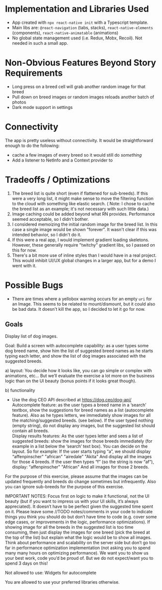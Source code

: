 # Implementation and Libraries Used

- App created with `npx react-native init` with a Typescript template.
- Main libs are: `@react-navigation` (tabs, stacks), `react-native-elements` (components), `react-native-animatable` (animations)
- No global state management used (i.e. Redux, Mobx, Recoil). Not needed in such a small app.

# Non-Obvious Features Beyond Story Requirements

- Long press on a breed cell will grab another random image for that breed
- Pull down on breed images or random images reloads another batch of photos
- Dark mode support in settings

# Connectivity
The app is pretty useless without connectivity. It would be straightforward enough to do the following:
- cache a few images of every breed so it would still do *something*
- Add a listener to NetInfo and a Context provider to 

# Tradeoffs / Optimizations

1. The breed list is quite short (even if flattened for sub-breeds). If this were a very long list, it might make sense to move the filtering function to the cloud with something like elastic search. ( Note: I chose to cache the breed list as an example; it's not necessary with such little data.)
2. Image caching could be added beyond what RN provides. Performance seemed acceptable, so I didn't bother.
3. I considered memoizing the initial random image for the breed list. In this case a single image would be shown "forever". It wasn't clear if this was intended behavior, so I didn't do it.
4. If this were a real app, I would implement gradient loading skeletons. However, these generally require "twitchy" gradient libs, so I passed on this for now.
5. There's a bit more use of inline styles than I would have in a real project. This would inhibit UI/UX global changes in a larger app, but for a demo I went with it.

# Possible Bugs

- There are times where a yellobox warning occurs for an empty `uri` for an Image. This seems to be related to mount/dismount, but it could also be bad data. It doesn't kill the app, so I decided to let it go for now.

## Goals

Display list of dog images.

Goal:
Build a screen with autocomplete capability: as a user types some dog breed name, show him the list of suggested breed names as he starts typing each letter, and show the list of dog images associated with the suggested breeds.

a) layout: 
You decide how it looks like, you can go simple or complex with animations, etc... But we’ll evaluate the exercise a lot more on the business logic than on the UI beauty (bonus points if it looks great though).

b) functionality
- Use the dog CEO API described at https://dog.ceo/dog-api/
Autocomplete feature:
as the user types a breed name in a ‘search’ textbox, show the suggestions for breed names as a list (autocomplete feature). Also as he types letters, we immediately show images for all the matching/suggested breeds. (see below). If the user typed nothing (empty string), do not display any images, but the suggested list should contain all breeds.  
Display results features: 
As the user types letter and sees a list of suggested breeds: 
show the images for those breeds immediately (for example in a list below the ‘search’ text box). You can decide on the layout.
So for example:
If the user starts typing “a”, we should display
 “affenpinscher"
"african"
"airedale”
"Akita"
And display all the images for those 4 breeds.
If the user then types “f” (so the string is now “af”), display:
 “affenpinscher"
"African"
And all images for those 2 breeds.

For the purpose of this exercise, please assume that the images can be updated frequently and breeds do change sometimes but infrequently.
Also you can ignore sub-breeds for the purpose of this exercise.

IMPORTANT NOTES:
Focus first on logic to make it functional, not the UI beauty (but if you want to impress us with your UI skills, it’s always appreciated).
It doesn’t have to be perfect given the suggested time spent on it. Please leave some //TODO notes/comments in your code to indicate things you think you should do but don’t have time to code (e.g. cover some edge cases, or improvements in the logic, performance optimizations).
If showing image for all the breeds in the suggested list is too time consuming, then just display the images for one breed (pick the breed at the top of the list) but explain what the logic would be to show all images.
Think about performance and scalability on the server side but don’t go too far in performance optimization implementation (not asking you to spend many many hours on optimizing performance).
We want you to show us your best work, code you’d be proud of. But we do not expect/want you to spend 3 days on this!

Not allowed to use:
Widgets for autocomplete

You are allowed to use your preferred libraries otherwise.

